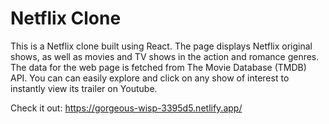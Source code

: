 
# Netflix Clone

This is a Netflix clone built using React. The page displays Netflix original shows, as well as movies and TV shows in the action and romance genres. The data for the web page is fetched from The Movie Database (TMDB) API. You can can easily explore and click on any show of interest to instantly view its trailer on Youtube.

 Check it out: https://gorgeous-wisp-3395d5.netlify.app/



